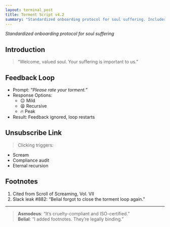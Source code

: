 ```yaml
---
layout: terminal_post
title: Torment Script v4.2
summary: "Standardized onboarding protocol for soul suffering. Includes feedback loop, unsubscribe link, and compliance notes from the Daemon Slack Series."
---
```


*Standardized onboarding protocol for soul suffering*

## Introduction

> “Welcome, valued soul. Your suffering is important to us.”

## Feedback Loop

- Prompt: *“Please rate your torment.”*
- Response Options:
  - 😐 Mild
  - 😫 Recursive
  - 🔥 Peak
- Result: Feedback ignored, loop restarts

## Unsubscribe Link

> Clicking triggers:
- Scream
- Compliance audit
- Eternal recursion

## Footnotes

1. Cited from Scroll of Screaming, Vol. VII  
2. Slack leak #882: “Belial forgot to close the torment loop again.”

---

> **Asmodeus**: “It’s cruelty-compliant and ISO-certified.”  
> **Belial**: “I added footnotes. They’re legally binding.”
